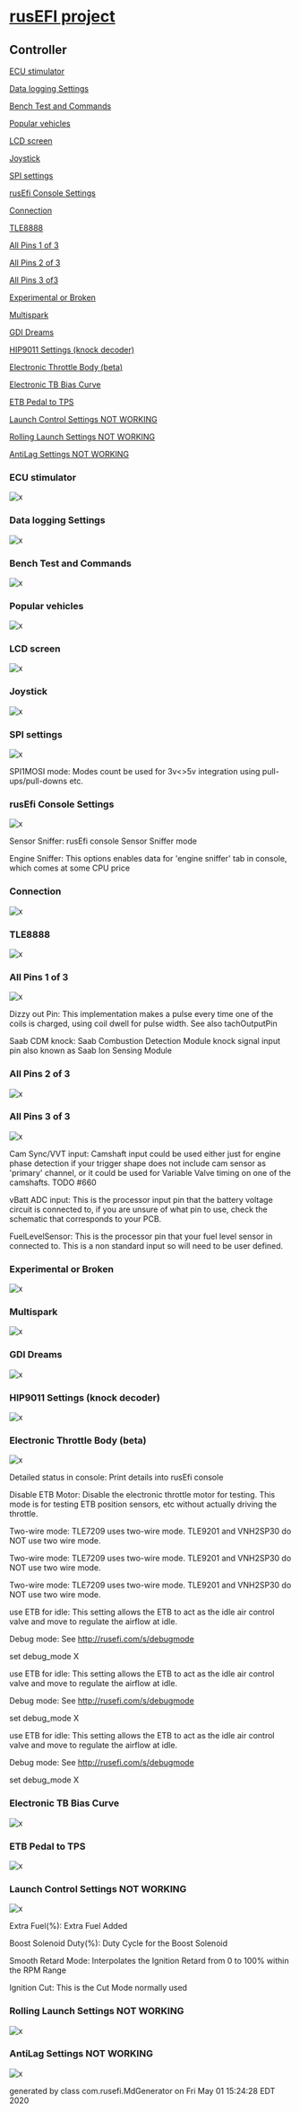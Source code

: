 # [rusEFI project](rusEFI-project)

## Controller

[ECU stimulator](#ecu-stimulator)

[Data logging Settings](#data-logging-settings)

[Bench Test and Commands](#bench-test-and-commands)

[Popular vehicles](#popular-vehicles)

[LCD screen](#lcd-screen)

[Joystick](#joystick)

[SPI settings](#spi-settings)

[rusEfi Console Settings](#rusefi-console-settings)

[Connection](#connection)

[TLE8888](#tle8888)

[All Pins 1 of 3](#all-pins-1-of-3)

[All Pins 2 of 3](#all-pins-2-of-3)

[All Pins 3 of3](#all-pins-3-of-3)

[Experimental or Broken](#experimental-or-broken)

[Multispark](#multispark)

[GDI Dreams](#gdi-dreams)

[HIP9011 Settings (knock decoder)](#hip9011-settings-knock-decoder)

[Electronic Throttle Body (beta)](#electronic-throttle-body-beta)

[Electronic TB Bias Curve](#electronic-tb-bias-curve)

[ETB Pedal to TPS](#etb-pedal-to-tps)

[Launch Control Settings NOT WORKING](#launch-control-settings-not-working)

[Rolling Launch Settings NOT WORKING](#rolling-launch-settings-not-working)

[AntiLag Settings NOT WORKING](#antilag-settings-not-working)

### ECU stimulator

![x](/Overview/TS_generated/dialog_ECU_stimulator.png)

### Data logging Settings

![x](/Overview/TS_generated/dialog_Datalogging_Settings.png)

### Bench Test and Commands

![x](/Overview/TS_generated/dialog_Bench_Test_and_Commands.png)

### Popular vehicles

![x](/Overview/TS_generated/dialog_Popular_vehicles.png)

### LCD screen

![x](/Overview/TS_generated/dialog_LCD_screen.png)

### Joystick

![x](/Overview/TS_generated/dialog_Joystick.png)

### SPI settings

![x](/Overview/TS_generated/dialog_SPI_settings.png)

SPI1MOSI mode: Modes count be used for 3v<>5v integration using pull-ups/pull-downs etc.

### rusEfi Console Settings

![x](/Overview/TS_generated/dialog_rusEfi_Console_Settings.png)

Sensor Sniffer: rusEfi console Sensor Sniffer mode

Engine Sniffer: This options enables data for 'engine sniffer' tab in console, which comes at some CPU price

### Connection

![x](/Overview/TS_generated/dialog_Connection.png)

### TLE8888

![x](/Overview/TS_generated/dialog_TLE8888.png)

### All Pins 1 of 3

![x](/Overview/TS_generated/dialog_All_Pins_1_3.png)

Dizzy out Pin: This implementation makes a pulse every time one of the coils is charged, using coil dwell for pulse width. See also tachOutputPin

Saab CDM knock: Saab Combustion Detection Module knock signal input pin
also known as Saab Ion Sensing Module

### All Pins 2 of 3

![x](/Overview/TS_generated/dialog_All_Pins_2_3.png)

### All Pins 3 of 3

![x](/Overview/TS_generated/dialog_All_Pins_3_3.png)

Cam Sync/VVT input: Camshaft input could be used either just for engine phase detection if your trigger shape does not include cam sensor as 'primary' channel, or it could be used for Variable Valve timing on one of the camshafts.
TODO #660

vBatt ADC input: This is the processor input pin that the battery voltage circuit is connected to, if you are unsure of what pin to use, check the schematic that corresponds to your PCB.

FuelLevelSensor: This is the processor pin that your fuel level sensor in connected to. This is a non standard input so will need to be user defined.

### Experimental or Broken

![x](/Overview/TS_generated/dialog_Experimental_Broken.png)

### Multispark

![x](/Overview/TS_generated/dialog_Multispark.png)

### GDI Dreams

![x](/Overview/TS_generated/dialog_GDI_Dreams.png)

### HIP9011 Settings (knock decoder)

![x](/Overview/TS_generated/dialog_HIP9011_Settings_knock_decoder.png)

### Electronic Throttle Body (beta)

![x](/Overview/TS_generated/dialog_Electronic_Throttle_Body_beta.png)

Detailed status in console: Print details into rusEfi console

Disable ETB Motor: Disable the electronic throttle motor for testing.
This mode is for testing ETB position sensors, etc without actually driving the throttle.

Two-wire mode: TLE7209 uses two-wire mode. TLE9201 and VNH2SP30 do NOT use two wire mode.

Two-wire mode: TLE7209 uses two-wire mode. TLE9201 and VNH2SP30 do NOT use two wire mode.

Two-wire mode: TLE7209 uses two-wire mode. TLE9201 and VNH2SP30 do NOT use two wire mode.

use ETB for idle: This setting allows the ETB to act as the idle air control valve and move to regulate the airflow at idle.

Debug mode: See <http://rusefi.com/s/debugmode>

set debug_mode X

use ETB for idle: This setting allows the ETB to act as the idle air control valve and move to regulate the airflow at idle.

Debug mode: See <http://rusefi.com/s/debugmode>

set debug_mode X

use ETB for idle: This setting allows the ETB to act as the idle air control valve and move to regulate the airflow at idle.

Debug mode: See <http://rusefi.com/s/debugmode>

set debug_mode X

### Electronic TB Bias Curve

![x](/Overview/TS_generated/dialog_Electronic_TB_Bias_Curve.png)

### ETB Pedal to TPS

![x](/Overview/TS_generated/dialog_ETB_Pedal_to_TPS.png)

### Launch Control Settings NOT WORKING

![x](/Overview/TS_generated/dialog_Launch_Control_Settings_NOT_WORKING.png)

Extra Fuel(%): Extra Fuel Added

Boost Solenoid Duty(%): Duty Cycle for the Boost Solenoid

Smooth Retard Mode: Interpolates the Ignition Retard from 0 to 100% within the RPM Range

Ignition Cut: This is the Cut Mode normally used

### Rolling Launch Settings NOT WORKING

![x](/Overview/TS_generated/dialog_Rolling_Launch_Settings_NOT_WORKING.png)

### AntiLag Settings NOT WORKING

![x](/Overview/TS_generated/dialog_AntiLag_Settings_NOT_WORKING.png)

generated by class com.rusefi.MdGenerator on Fri May 01 15:24:28 EDT 2020
